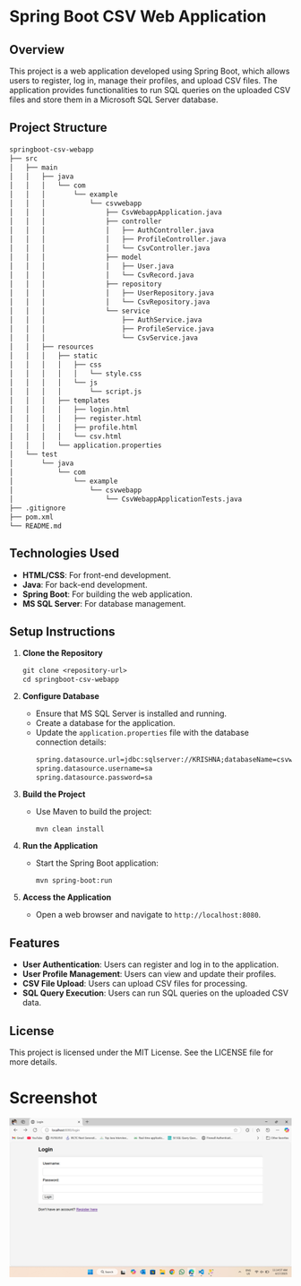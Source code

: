 # Spring Boot CSV Web Application

## Overview
This project is a web application developed using Spring Boot, which allows users to register, log in, manage their profiles, and upload CSV files. The application provides functionalities to run SQL queries on the uploaded CSV files and store them in a Microsoft SQL Server database.

## Project Structure
```
springboot-csv-webapp
├── src
│   ├── main
│   │   ├── java
│   │   │   └── com
│   │   │       └── example
│   │   │           └── csvwebapp
│   │   │               ├── CsvWebappApplication.java
│   │   │               ├── controller
│   │   │               │   ├── AuthController.java
│   │   │               │   ├── ProfileController.java
│   │   │               │   └── CsvController.java
│   │   │               ├── model
│   │   │               │   ├── User.java
│   │   │               │   └── CsvRecord.java
│   │   │               ├── repository
│   │   │               │   ├── UserRepository.java
│   │   │               │   └── CsvRepository.java
│   │   │               └── service
│   │   │                   ├── AuthService.java
│   │   │                   ├── ProfileService.java
│   │   │                   └── CsvService.java
│   │   ├── resources
│   │   │   ├── static
│   │   │   │   ├── css
│   │   │   │   │   └── style.css
│   │   │   │   └── js
│   │   │   │       └── script.js
│   │   │   ├── templates
│   │   │   │   ├── login.html
│   │   │   │   ├── register.html
│   │   │   │   ├── profile.html
│   │   │   │   └── csv.html
│   │   │   └── application.properties
│   └── test
│       └── java
│           └── com
│               └── example
│                   └── csvwebapp
│                       └── CsvWebappApplicationTests.java
├── .gitignore
├── pom.xml
└── README.md
```

## Technologies Used
- **HTML/CSS**: For front-end development.
- **Java**: For back-end development.
- **Spring Boot**: For building the web application.
- **MS SQL Server**: For database management.

## Setup Instructions
1. **Clone the Repository**
   ```
   git clone <repository-url>
   cd springboot-csv-webapp
   ```

2. **Configure Database**
   - Ensure that MS SQL Server is installed and running.
   - Create a database for the application.
   - Update the `application.properties` file with the database connection details:
     ```
     spring.datasource.url=jdbc:sqlserver://KRISHNA;databaseName=csvwebappdb;encrypt=true;trustServerCertificate=true
     spring.datasource.username=sa
     spring.datasource.password=sa
     ```

3. **Build the Project**
   - Use Maven to build the project:
     ```
     mvn clean install
     ```

4. **Run the Application**
   - Start the Spring Boot application:
     ```
     mvn spring-boot:run
     ```

5. **Access the Application**
   - Open a web browser and navigate to `http://localhost:8080`.

## Features
- **User Authentication**: Users can register and log in to the application.
- **User Profile Management**: Users can view and update their profiles.
- **CSV File Upload**: Users can upload CSV files for processing.
- **SQL Query Execution**: Users can run SQL queries on the uploaded CSV data.

## License
This project is licensed under the MIT License. See the LICENSE file for more details.

# Screenshot
![alt text](image.png)
